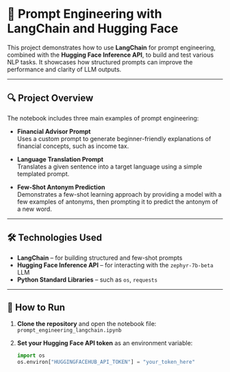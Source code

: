 # 📘 Prompt Engineering with LangChain and Hugging Face

This project demonstrates how to use **LangChain** for prompt engineering, combined with the **Hugging Face Inference API**, to build and test various NLP tasks. It showcases how structured prompts can improve the performance and clarity of LLM outputs.

---

## 🔍 Project Overview

The notebook includes three main examples of prompt engineering:

- **Financial Advisor Prompt**  
  Uses a custom prompt to generate beginner-friendly explanations of financial concepts, such as income tax.

- **Language Translation Prompt**  
  Translates a given sentence into a target language using a simple templated prompt.

- **Few-Shot Antonym Prediction**  
  Demonstrates a few-shot learning approach by providing a model with a few examples of antonyms, then prompting it to predict the antonym of a new word.

---

## 🛠️ Technologies Used

- **LangChain** – for building structured and few-shot prompts  
- **Hugging Face Inference API** – for interacting with the `zephyr-7b-beta` LLM  
- **Python Standard Libraries** – such as `os`, `requests`

---

## 🚀 How to Run

1. **Clone the repository** and open the notebook file:  
   `prompt_engineering_langchain.ipynb`

2. **Set your Hugging Face API token** as an environment variable:

   ```python
   import os
   os.environ["HUGGINGFACEHUB_API_TOKEN"] = "your_token_here"
